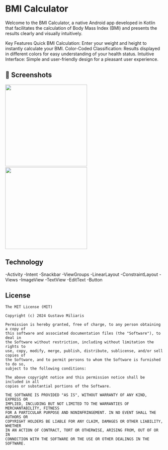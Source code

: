 # BMI Calculator
Welcome to the BMI Calculator, a native Android app developed in Kotlin that facilitates the calculation of Body Mass Index (BMI) and presents the results clearly and visually intuitively.

Key Features
Quick BMI Calculation: Enter your weight and height to instantly calculate your BMI.
Color-Coded Classification: Results displayed in different colors for easy understanding of your health status.
Intuitive Interface: Simple and user-friendly design for a pleasant user experience.

## :camera_flash: Screenshots
<img src="https://github.com/Gmiliaris/IMC_Calculadora-1.0.1/assets/102425980/d496632c-3a24-4fab-8dbf-b57d852af19b" width="260">&emsp;<img src="https://github.com/Gmiliaris/IMC_Calculadora-1.0.1/assets/102425980/9c208aa4-698e-48d9-b52f-0459ac430ae3" width="260">

## Technology
-Activity
-Intent
-Snackbar
-ViewGroups 
    -LinearLayout
    -ConstraintLayout
-Views
    -ImageView
    -TextView
    -EditText
    -Button


## License
```
The MIT License (MIT)

Copyright (c) 2024 Gustavo Miliaris

Permission is hereby granted, free of charge, to any person obtaining a copy of
this software and associated documentation files (the "Software"), to deal in
the Software without restriction, including without limitation the rights to
use, copy, modify, merge, publish, distribute, sublicense, and/or sell copies of
the Software, and to permit persons to whom the Software is furnished to do so,
subject to the following conditions:

The above copyright notice and this permission notice shall be included in all
copies or substantial portions of the Software.

THE SOFTWARE IS PROVIDED "AS IS", WITHOUT WARRANTY OF ANY KIND, EXPRESS OR
IMPLIED, INCLUDING BUT NOT LIMITED TO THE WARRANTIES OF MERCHANTABILITY, FITNESS
FOR A PARTICULAR PURPOSE AND NONINFRINGEMENT. IN NO EVENT SHALL THE AUTHORS OR
COPYRIGHT HOLDERS BE LIABLE FOR ANY CLAIM, DAMAGES OR OTHER LIABILITY, WHETHER
IN AN ACTION OF CONTRACT, TORT OR OTHERWISE, ARISING FROM, OUT OF OR IN
CONNECTION WITH THE SOFTWARE OR THE USE OR OTHER DEALINGS IN THE SOFTWARE.
```
